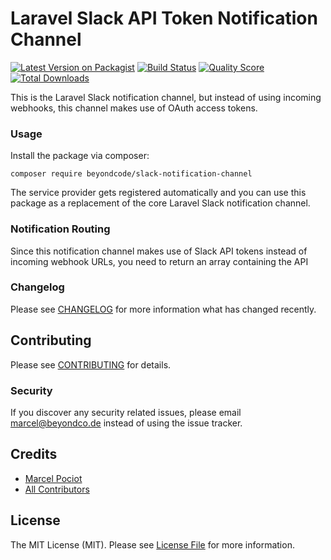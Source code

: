 # Laravel Slack API Token Notification Channel

[![Latest Version on Packagist](https://img.shields.io/packagist/v/beyondcode/slack-notification-channel.svg?style=flat-square)](https://packagist.org/packages/beyondcode/slack-notification-channel)
[![Build Status](https://img.shields.io/travis/beyondcode/slack-notification-channel/master.svg?style=flat-square)](https://travis-ci.org/beyondcode/slack-notification-channel)
[![Quality Score](https://img.shields.io/scrutinizer/g/beyondcode/slack-notification-channel.svg?style=flat-square)](https://scrutinizer-ci.com/g/beyondcode/slack-notification-channel)
[![Total Downloads](https://img.shields.io/packagist/dt/beyondcode/slack-notification-channel.svg?style=flat-square)](https://packagist.org/packages/beyondcode/slack-notification-channel)

This is the Laravel Slack notification channel, but instead of using incoming webhooks, this channel makes use of OAuth access tokens.

### Usage

Install the package via composer:

```
composer require beyondcode/slack-notification-channel
```

The service provider gets registered automatically and you can use this package as a replacement of the core Laravel Slack notification channel.

### Notification Routing

Since this notification channel makes use of Slack API tokens instead of incoming webhook URLs, you need to return an array containing the API 

### Changelog

Please see [CHANGELOG](CHANGELOG.md) for more information what has changed recently.

## Contributing

Please see [CONTRIBUTING](CONTRIBUTING.md) for details.

### Security

If you discover any security related issues, please email marcel@beyondco.de instead of using the issue tracker.

## Credits

- [Marcel Pociot](https://github.com/mpociot)
- [All Contributors](../../contributors)

## License

The MIT License (MIT). Please see [License File](LICENSE.md) for more information.
